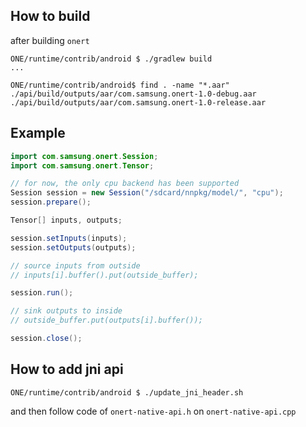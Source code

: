 ## How to build

after building `onert`
```
ONE/runtime/contrib/android $ ./gradlew build
...

ONE/runtime/contrib/android$ find . -name "*.aar"
./api/build/outputs/aar/com.samsung.onert-1.0-debug.aar
./api/build/outputs/aar/com.samsung.onert-1.0-release.aar
```

## Example

``` java
import com.samsung.onert.Session;
import com.samsung.onert.Tensor;

// for now, the only cpu backend has been supported
Session session = new Session("/sdcard/nnpkg/model/", "cpu");
session.prepare();

Tensor[] inputs, outputs;

session.setInputs(inputs);
session.setOutputs(outputs);

// source inputs from outside
// inputs[i].buffer().put(outside_buffer);

session.run();

// sink outputs to inside
// outside_buffer.put(outputs[i].buffer());

session.close();
```

## How to add jni api
```
ONE/runtime/contrib/android $ ./update_jni_header.sh
```

and then follow code of `onert-native-api.h` on `onert-native-api.cpp`
